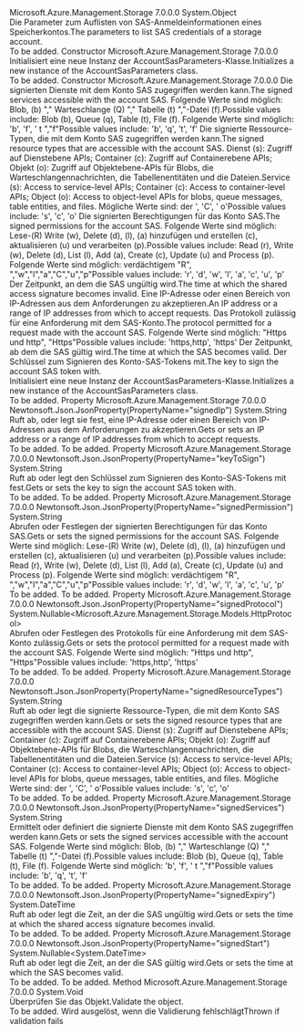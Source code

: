 <Type Name="AccountSasParameters" FullName="Microsoft.Azure.Management.Storage.Models.AccountSasParameters">
  <TypeSignature Language="C#" Value="public class AccountSasParameters" />
  <TypeSignature Language="ILAsm" Value=".class public auto ansi beforefieldinit AccountSasParameters extends System.Object" />
  <TypeSignature Language="DocId" Value="T:Microsoft.Azure.Management.Storage.Models.AccountSasParameters" />
  <TypeSignature Language="VB.NET" Value="Public Class AccountSasParameters" />
  <TypeSignature Language="F#" Value="type AccountSasParameters = class" />
  <AssemblyInfo>
    <AssemblyName>Microsoft.Azure.Management.Storage</AssemblyName>
    <AssemblyVersion>7.0.0.0</AssemblyVersion>
  </AssemblyInfo>
  <Base>
    <BaseTypeName>System.Object</BaseTypeName>
  </Base>
  <Interfaces />
  <Docs>
    <summary>
            <span data-ttu-id="ed74d-101">Die Parameter zum Auflisten von SAS-Anmeldeinformationen eines Speicherkontos.</span><span class="sxs-lookup"><span data-stu-id="ed74d-101">The parameters to list SAS credentials of a storage account.</span></span>
            </summary>
    <remarks>To be added.</remarks>
  </Docs>
  <Members>
    <Member MemberName=".ctor">
      <MemberSignature Language="C#" Value="public AccountSasParameters ();" />
      <MemberSignature Language="ILAsm" Value=".method public hidebysig specialname rtspecialname instance void .ctor() cil managed" />
      <MemberSignature Language="DocId" Value="M:Microsoft.Azure.Management.Storage.Models.AccountSasParameters.#ctor" />
      <MemberSignature Language="VB.NET" Value="Public Sub New ()" />
      <MemberType>Constructor</MemberType>
      <AssemblyInfo>
        <AssemblyName>Microsoft.Azure.Management.Storage</AssemblyName>
        <AssemblyVersion>7.0.0.0</AssemblyVersion>
      </AssemblyInfo>
      <Parameters />
      <Docs>
        <summary>
            <span data-ttu-id="ed74d-102">Initialisiert eine neue Instanz der AccountSasParameters-Klasse.</span><span class="sxs-lookup"><span data-stu-id="ed74d-102">Initializes a new instance of the AccountSasParameters class.</span></span>
            </summary>
        <remarks>To be added.</remarks>
      </Docs>
    </Member>
    <Member MemberName=".ctor">
      <MemberSignature Language="C#" Value="public AccountSasParameters (string services, string resourceTypes, string permissions, DateTime sharedAccessExpiryTime, string iPAddressOrRange = null, Nullable&lt;Microsoft.Azure.Management.Storage.Models.HttpProtocol&gt; protocols = null, Nullable&lt;DateTime&gt; sharedAccessStartTime = null, string keyToSign = null);" />
      <MemberSignature Language="ILAsm" Value=".method public hidebysig specialname rtspecialname instance void .ctor(string services, string resourceTypes, string permissions, valuetype System.DateTime sharedAccessExpiryTime, string iPAddressOrRange, valuetype System.Nullable`1&lt;valuetype Microsoft.Azure.Management.Storage.Models.HttpProtocol&gt; protocols, valuetype System.Nullable`1&lt;valuetype System.DateTime&gt; sharedAccessStartTime, string keyToSign) cil managed" />
      <MemberSignature Language="DocId" Value="M:Microsoft.Azure.Management.Storage.Models.AccountSasParameters.#ctor(System.String,System.String,System.String,System.DateTime,System.String,System.Nullable{Microsoft.Azure.Management.Storage.Models.HttpProtocol},System.Nullable{System.DateTime},System.String)" />
      <MemberSignature Language="VB.NET" Value="Public Sub New (services As String, resourceTypes As String, permissions As String, sharedAccessExpiryTime As DateTime, Optional iPAddressOrRange As String = null, Optional protocols As Nullable(Of HttpProtocol) = null, Optional sharedAccessStartTime As Nullable(Of DateTime) = null, Optional keyToSign As String = null)" />
      <MemberSignature Language="F#" Value="new Microsoft.Azure.Management.Storage.Models.AccountSasParameters : string * string * string * DateTime * string * Nullable&lt;Microsoft.Azure.Management.Storage.Models.HttpProtocol&gt; * Nullable&lt;DateTime&gt; * string -&gt; Microsoft.Azure.Management.Storage.Models.AccountSasParameters" Usage="new Microsoft.Azure.Management.Storage.Models.AccountSasParameters (services, resourceTypes, permissions, sharedAccessExpiryTime, iPAddressOrRange, protocols, sharedAccessStartTime, keyToSign)" />
      <MemberType>Constructor</MemberType>
      <AssemblyInfo>
        <AssemblyName>Microsoft.Azure.Management.Storage</AssemblyName>
        <AssemblyVersion>7.0.0.0</AssemblyVersion>
      </AssemblyInfo>
      <Parameters>
        <Parameter Name="services" Type="System.String" />
        <Parameter Name="resourceTypes" Type="System.String" />
        <Parameter Name="permissions" Type="System.String" />
        <Parameter Name="sharedAccessExpiryTime" Type="System.DateTime" />
        <Parameter Name="iPAddressOrRange" Type="System.String" />
        <Parameter Name="protocols" Type="System.Nullable&lt;Microsoft.Azure.Management.Storage.Models.HttpProtocol&gt;" />
        <Parameter Name="sharedAccessStartTime" Type="System.Nullable&lt;System.DateTime&gt;" />
        <Parameter Name="keyToSign" Type="System.String" />
      </Parameters>
      <Docs>
        <param name="services"><span data-ttu-id="ed74d-103">Die signierten Dienste mit dem Konto SAS zugegriffen werden kann.</span><span class="sxs-lookup"><span data-stu-id="ed74d-103">The signed services accessible with the account SAS.</span></span> <span data-ttu-id="ed74d-104">Folgende Werte sind möglich: Blob, (b) "," Warteschlange (Q) "," Tabelle (t) ","-Datei (f).</span><span class="sxs-lookup"><span data-stu-id="ed74d-104">Possible values include: Blob (b), Queue (q), Table (t), File (f).</span></span> <span data-ttu-id="ed74d-105">Folgende Werte sind möglich: 'b', 'f', ' t ","f"</span><span class="sxs-lookup"><span data-stu-id="ed74d-105">Possible values include: 'b', 'q', 't', 'f'</span></span></param>
        <param name="resourceTypes"><span data-ttu-id="ed74d-106">Die signierte Ressource-Typen, die mit dem Konto SAS zugegriffen werden kann.</span><span class="sxs-lookup"><span data-stu-id="ed74d-106">The signed resource types that are accessible with the account SAS.</span></span> <span data-ttu-id="ed74d-107">Dienst (s): Zugriff auf Dienstebene APIs; Container (c): Zugriff auf Containerebene APIs; Objekt (o): Zugriff auf Objektebene-APIs für Blobs, die Warteschlangennachrichten, die Tabellenentitäten und die Dateien.</span><span class="sxs-lookup"><span data-stu-id="ed74d-107">Service (s): Access to service-level APIs; Container (c): Access to container-level APIs; Object (o): Access to object-level APIs for blobs, queue messages, table entities, and files.</span></span> <span data-ttu-id="ed74d-108">Mögliche Werte sind: der ', 'C', ' o'</span><span class="sxs-lookup"><span data-stu-id="ed74d-108">Possible values include: 's', 'c', 'o'</span></span></param>
        <param name="permissions"><span data-ttu-id="ed74d-109">Die signierten Berechtigungen für das Konto SAS.</span><span class="sxs-lookup"><span data-stu-id="ed74d-109">The signed permissions for the account SAS.</span></span> <span data-ttu-id="ed74d-110">Folgende Werte sind möglich: Lese-(R) Write (w), Delete (d), (l), (a) hinzufügen und erstellen (c), aktualisieren (u) und verarbeiten (p).</span><span class="sxs-lookup"><span data-stu-id="ed74d-110">Possible values include: Read (r), Write (w), Delete (d), List (l), Add (a), Create (c), Update (u) and Process (p).</span></span> <span data-ttu-id="ed74d-111">Folgende Werte sind möglich: verdächtigem "R", ","w","l","a","C","u","p"</span><span class="sxs-lookup"><span data-stu-id="ed74d-111">Possible values include: 'r', 'd', 'w', 'l', 'a', 'c', 'u', 'p'</span></span></param>
        <param name="sharedAccessExpiryTime"><span data-ttu-id="ed74d-112">Der Zeitpunkt, an dem die SAS ungültig wird.</span><span class="sxs-lookup"><span data-stu-id="ed74d-112">The time at which the shared access signature becomes invalid.</span></span></param>
        <param name="iPAddressOrRange"><span data-ttu-id="ed74d-113">Eine IP-Adresse oder einen Bereich von IP-Adressen aus dem Anforderungen zu akzeptieren.</span><span class="sxs-lookup"><span data-stu-id="ed74d-113">An IP address or a range of IP addresses from which to accept requests.</span></span></param>
        <param name="protocols"><span data-ttu-id="ed74d-114">Das Protokoll zulässig für eine Anforderung mit dem SAS-Konto.</span><span class="sxs-lookup"><span data-stu-id="ed74d-114">The protocol permitted for a request made with the account SAS.</span></span> <span data-ttu-id="ed74d-115">Folgende Werte sind möglich: "Https und http", "Https"</span><span class="sxs-lookup"><span data-stu-id="ed74d-115">Possible values include: 'https,http', 'https'</span></span></param>
        <param name="sharedAccessStartTime"><span data-ttu-id="ed74d-116">Der Zeitpunkt, ab dem die SAS gültig wird.</span><span class="sxs-lookup"><span data-stu-id="ed74d-116">The time at which the SAS becomes valid.</span></span></param>
        <param name="keyToSign"><span data-ttu-id="ed74d-117">Der Schlüssel zum Signieren des Konto-SAS-Tokens mit.</span><span class="sxs-lookup"><span data-stu-id="ed74d-117">The key to sign the account SAS token with.</span></span></param>
        <summary>
            <span data-ttu-id="ed74d-118">Initialisiert eine neue Instanz der AccountSasParameters-Klasse.</span><span class="sxs-lookup"><span data-stu-id="ed74d-118">Initializes a new instance of the AccountSasParameters class.</span></span>
            </summary>
        <remarks>To be added.</remarks>
      </Docs>
    </Member>
    <Member MemberName="IPAddressOrRange">
      <MemberSignature Language="C#" Value="public string IPAddressOrRange { get; set; }" />
      <MemberSignature Language="ILAsm" Value=".property instance string IPAddressOrRange" />
      <MemberSignature Language="DocId" Value="P:Microsoft.Azure.Management.Storage.Models.AccountSasParameters.IPAddressOrRange" />
      <MemberSignature Language="VB.NET" Value="Public Property IPAddressOrRange As String" />
      <MemberSignature Language="F#" Value="member this.IPAddressOrRange : string with get, set" Usage="Microsoft.Azure.Management.Storage.Models.AccountSasParameters.IPAddressOrRange" />
      <MemberType>Property</MemberType>
      <AssemblyInfo>
        <AssemblyName>Microsoft.Azure.Management.Storage</AssemblyName>
        <AssemblyVersion>7.0.0.0</AssemblyVersion>
      </AssemblyInfo>
      <Attributes>
        <Attribute>
          <AttributeName>Newtonsoft.Json.JsonProperty(PropertyName="signedIp")</AttributeName>
        </Attribute>
      </Attributes>
      <ReturnValue>
        <ReturnType>System.String</ReturnType>
      </ReturnValue>
      <Docs>
        <summary>
            <span data-ttu-id="ed74d-119">Ruft ab, oder legt sie fest, eine IP-Adresse oder einen Bereich von IP-Adressen aus dem Anforderungen zu akzeptieren.</span><span class="sxs-lookup"><span data-stu-id="ed74d-119">Gets or sets an IP address or a range of IP addresses from which to accept requests.</span></span>
            </summary>
        <value>To be added.</value>
        <remarks>To be added.</remarks>
      </Docs>
    </Member>
    <Member MemberName="KeyToSign">
      <MemberSignature Language="C#" Value="public string KeyToSign { get; set; }" />
      <MemberSignature Language="ILAsm" Value=".property instance string KeyToSign" />
      <MemberSignature Language="DocId" Value="P:Microsoft.Azure.Management.Storage.Models.AccountSasParameters.KeyToSign" />
      <MemberSignature Language="VB.NET" Value="Public Property KeyToSign As String" />
      <MemberSignature Language="F#" Value="member this.KeyToSign : string with get, set" Usage="Microsoft.Azure.Management.Storage.Models.AccountSasParameters.KeyToSign" />
      <MemberType>Property</MemberType>
      <AssemblyInfo>
        <AssemblyName>Microsoft.Azure.Management.Storage</AssemblyName>
        <AssemblyVersion>7.0.0.0</AssemblyVersion>
      </AssemblyInfo>
      <Attributes>
        <Attribute>
          <AttributeName>Newtonsoft.Json.JsonProperty(PropertyName="keyToSign")</AttributeName>
        </Attribute>
      </Attributes>
      <ReturnValue>
        <ReturnType>System.String</ReturnType>
      </ReturnValue>
      <Docs>
        <summary>
            <span data-ttu-id="ed74d-120">Ruft ab oder legt den Schlüssel zum Signieren des Konto-SAS-Tokens mit fest.</span><span class="sxs-lookup"><span data-stu-id="ed74d-120">Gets or sets the key to sign the account SAS token with.</span></span>
            </summary>
        <value>To be added.</value>
        <remarks>To be added.</remarks>
      </Docs>
    </Member>
    <Member MemberName="Permissions">
      <MemberSignature Language="C#" Value="public string Permissions { get; set; }" />
      <MemberSignature Language="ILAsm" Value=".property instance string Permissions" />
      <MemberSignature Language="DocId" Value="P:Microsoft.Azure.Management.Storage.Models.AccountSasParameters.Permissions" />
      <MemberSignature Language="VB.NET" Value="Public Property Permissions As String" />
      <MemberSignature Language="F#" Value="member this.Permissions : string with get, set" Usage="Microsoft.Azure.Management.Storage.Models.AccountSasParameters.Permissions" />
      <MemberType>Property</MemberType>
      <AssemblyInfo>
        <AssemblyName>Microsoft.Azure.Management.Storage</AssemblyName>
        <AssemblyVersion>7.0.0.0</AssemblyVersion>
      </AssemblyInfo>
      <Attributes>
        <Attribute>
          <AttributeName>Newtonsoft.Json.JsonProperty(PropertyName="signedPermission")</AttributeName>
        </Attribute>
      </Attributes>
      <ReturnValue>
        <ReturnType>System.String</ReturnType>
      </ReturnValue>
      <Docs>
        <summary>
            <span data-ttu-id="ed74d-121">Abrufen oder Festlegen der signierten Berechtigungen für das Konto SAS.</span><span class="sxs-lookup"><span data-stu-id="ed74d-121">Gets or sets the signed permissions for the account SAS.</span></span> <span data-ttu-id="ed74d-122">Folgende Werte sind möglich: Lese-(R) Write (w), Delete (d), (l), (a) hinzufügen und erstellen (c), aktualisieren (u) und verarbeiten (p).</span><span class="sxs-lookup"><span data-stu-id="ed74d-122">Possible values include: Read (r), Write (w), Delete (d), List (l), Add (a), Create (c), Update (u) and Process (p).</span></span> <span data-ttu-id="ed74d-123">Folgende Werte sind möglich: verdächtigem "R", ","w","l","a","C","u","p"</span><span class="sxs-lookup"><span data-stu-id="ed74d-123">Possible values include: 'r', 'd', 'w', 'l', 'a', 'c', 'u', 'p'</span></span>
            </summary>
        <value>To be added.</value>
        <remarks>To be added.</remarks>
      </Docs>
    </Member>
    <Member MemberName="Protocols">
      <MemberSignature Language="C#" Value="public Nullable&lt;Microsoft.Azure.Management.Storage.Models.HttpProtocol&gt; Protocols { get; set; }" />
      <MemberSignature Language="ILAsm" Value=".property instance valuetype System.Nullable`1&lt;valuetype Microsoft.Azure.Management.Storage.Models.HttpProtocol&gt; Protocols" />
      <MemberSignature Language="DocId" Value="P:Microsoft.Azure.Management.Storage.Models.AccountSasParameters.Protocols" />
      <MemberSignature Language="VB.NET" Value="Public Property Protocols As Nullable(Of HttpProtocol)" />
      <MemberSignature Language="F#" Value="member this.Protocols : Nullable&lt;Microsoft.Azure.Management.Storage.Models.HttpProtocol&gt; with get, set" Usage="Microsoft.Azure.Management.Storage.Models.AccountSasParameters.Protocols" />
      <MemberType>Property</MemberType>
      <AssemblyInfo>
        <AssemblyName>Microsoft.Azure.Management.Storage</AssemblyName>
        <AssemblyVersion>7.0.0.0</AssemblyVersion>
      </AssemblyInfo>
      <Attributes>
        <Attribute>
          <AttributeName>Newtonsoft.Json.JsonProperty(PropertyName="signedProtocol")</AttributeName>
        </Attribute>
      </Attributes>
      <ReturnValue>
        <ReturnType>System.Nullable&lt;Microsoft.Azure.Management.Storage.Models.HttpProtocol&gt;</ReturnType>
      </ReturnValue>
      <Docs>
        <summary>
            <span data-ttu-id="ed74d-124">Abrufen oder Festlegen des Protokolls für eine Anforderung mit dem SAS-Konto zulässig.</span><span class="sxs-lookup"><span data-stu-id="ed74d-124">Gets or sets the protocol permitted for a request made with the account SAS.</span></span> <span data-ttu-id="ed74d-125">Folgende Werte sind möglich: "Https und http", "Https"</span><span class="sxs-lookup"><span data-stu-id="ed74d-125">Possible values include: 'https,http', 'https'</span></span>
            </summary>
        <value>To be added.</value>
        <remarks>To be added.</remarks>
      </Docs>
    </Member>
    <Member MemberName="ResourceTypes">
      <MemberSignature Language="C#" Value="public string ResourceTypes { get; set; }" />
      <MemberSignature Language="ILAsm" Value=".property instance string ResourceTypes" />
      <MemberSignature Language="DocId" Value="P:Microsoft.Azure.Management.Storage.Models.AccountSasParameters.ResourceTypes" />
      <MemberSignature Language="VB.NET" Value="Public Property ResourceTypes As String" />
      <MemberSignature Language="F#" Value="member this.ResourceTypes : string with get, set" Usage="Microsoft.Azure.Management.Storage.Models.AccountSasParameters.ResourceTypes" />
      <MemberType>Property</MemberType>
      <AssemblyInfo>
        <AssemblyName>Microsoft.Azure.Management.Storage</AssemblyName>
        <AssemblyVersion>7.0.0.0</AssemblyVersion>
      </AssemblyInfo>
      <Attributes>
        <Attribute>
          <AttributeName>Newtonsoft.Json.JsonProperty(PropertyName="signedResourceTypes")</AttributeName>
        </Attribute>
      </Attributes>
      <ReturnValue>
        <ReturnType>System.String</ReturnType>
      </ReturnValue>
      <Docs>
        <summary>
            <span data-ttu-id="ed74d-126">Ruft ab oder legt die signierte Ressource-Typen, die mit dem Konto SAS zugegriffen werden kann.</span><span class="sxs-lookup"><span data-stu-id="ed74d-126">Gets or sets the signed resource types that are accessible with the account SAS.</span></span> <span data-ttu-id="ed74d-127">Dienst (s): Zugriff auf Dienstebene APIs; Container (c): Zugriff auf Containerebene APIs; Objekt (o): Zugriff auf Objektebene-APIs für Blobs, die Warteschlangennachrichten, die Tabellenentitäten und die Dateien.</span><span class="sxs-lookup"><span data-stu-id="ed74d-127">Service (s): Access to service-level APIs; Container (c): Access to container-level APIs; Object (o): Access to object-level APIs for blobs, queue messages, table entities, and files.</span></span> <span data-ttu-id="ed74d-128">Mögliche Werte sind: der ', 'C', ' o'</span><span class="sxs-lookup"><span data-stu-id="ed74d-128">Possible values include: 's', 'c', 'o'</span></span>
            </summary>
        <value>To be added.</value>
        <remarks>To be added.</remarks>
      </Docs>
    </Member>
    <Member MemberName="Services">
      <MemberSignature Language="C#" Value="public string Services { get; set; }" />
      <MemberSignature Language="ILAsm" Value=".property instance string Services" />
      <MemberSignature Language="DocId" Value="P:Microsoft.Azure.Management.Storage.Models.AccountSasParameters.Services" />
      <MemberSignature Language="VB.NET" Value="Public Property Services As String" />
      <MemberSignature Language="F#" Value="member this.Services : string with get, set" Usage="Microsoft.Azure.Management.Storage.Models.AccountSasParameters.Services" />
      <MemberType>Property</MemberType>
      <AssemblyInfo>
        <AssemblyName>Microsoft.Azure.Management.Storage</AssemblyName>
        <AssemblyVersion>7.0.0.0</AssemblyVersion>
      </AssemblyInfo>
      <Attributes>
        <Attribute>
          <AttributeName>Newtonsoft.Json.JsonProperty(PropertyName="signedServices")</AttributeName>
        </Attribute>
      </Attributes>
      <ReturnValue>
        <ReturnType>System.String</ReturnType>
      </ReturnValue>
      <Docs>
        <summary>
            <span data-ttu-id="ed74d-129">Ermittelt oder definiert die signierte Dienste mit dem Konto SAS zugegriffen werden kann.</span><span class="sxs-lookup"><span data-stu-id="ed74d-129">Gets or sets the signed services accessible with the account SAS.</span></span>
            <span data-ttu-id="ed74d-130">Folgende Werte sind möglich: Blob, (b) "," Warteschlange (Q) "," Tabelle (t) ","-Datei (f).</span><span class="sxs-lookup"><span data-stu-id="ed74d-130">Possible values include: Blob (b), Queue (q), Table (t), File (f).</span></span>
            <span data-ttu-id="ed74d-131">Folgende Werte sind möglich: 'b', 'f', ' t ","f"</span><span class="sxs-lookup"><span data-stu-id="ed74d-131">Possible values include: 'b', 'q', 't', 'f'</span></span>
            </summary>
        <value>To be added.</value>
        <remarks>To be added.</remarks>
      </Docs>
    </Member>
    <Member MemberName="SharedAccessExpiryTime">
      <MemberSignature Language="C#" Value="public DateTime SharedAccessExpiryTime { get; set; }" />
      <MemberSignature Language="ILAsm" Value=".property instance valuetype System.DateTime SharedAccessExpiryTime" />
      <MemberSignature Language="DocId" Value="P:Microsoft.Azure.Management.Storage.Models.AccountSasParameters.SharedAccessExpiryTime" />
      <MemberSignature Language="VB.NET" Value="Public Property SharedAccessExpiryTime As DateTime" />
      <MemberSignature Language="F#" Value="member this.SharedAccessExpiryTime : DateTime with get, set" Usage="Microsoft.Azure.Management.Storage.Models.AccountSasParameters.SharedAccessExpiryTime" />
      <MemberType>Property</MemberType>
      <AssemblyInfo>
        <AssemblyName>Microsoft.Azure.Management.Storage</AssemblyName>
        <AssemblyVersion>7.0.0.0</AssemblyVersion>
      </AssemblyInfo>
      <Attributes>
        <Attribute>
          <AttributeName>Newtonsoft.Json.JsonProperty(PropertyName="signedExpiry")</AttributeName>
        </Attribute>
      </Attributes>
      <ReturnValue>
        <ReturnType>System.DateTime</ReturnType>
      </ReturnValue>
      <Docs>
        <summary>
            <span data-ttu-id="ed74d-132">Ruft ab oder legt die Zeit, an der die SAS ungültig wird.</span><span class="sxs-lookup"><span data-stu-id="ed74d-132">Gets or sets the time at which the shared access signature becomes invalid.</span></span>
            </summary>
        <value>To be added.</value>
        <remarks>To be added.</remarks>
      </Docs>
    </Member>
    <Member MemberName="SharedAccessStartTime">
      <MemberSignature Language="C#" Value="public Nullable&lt;DateTime&gt; SharedAccessStartTime { get; set; }" />
      <MemberSignature Language="ILAsm" Value=".property instance valuetype System.Nullable`1&lt;valuetype System.DateTime&gt; SharedAccessStartTime" />
      <MemberSignature Language="DocId" Value="P:Microsoft.Azure.Management.Storage.Models.AccountSasParameters.SharedAccessStartTime" />
      <MemberSignature Language="VB.NET" Value="Public Property SharedAccessStartTime As Nullable(Of DateTime)" />
      <MemberSignature Language="F#" Value="member this.SharedAccessStartTime : Nullable&lt;DateTime&gt; with get, set" Usage="Microsoft.Azure.Management.Storage.Models.AccountSasParameters.SharedAccessStartTime" />
      <MemberType>Property</MemberType>
      <AssemblyInfo>
        <AssemblyName>Microsoft.Azure.Management.Storage</AssemblyName>
        <AssemblyVersion>7.0.0.0</AssemblyVersion>
      </AssemblyInfo>
      <Attributes>
        <Attribute>
          <AttributeName>Newtonsoft.Json.JsonProperty(PropertyName="signedStart")</AttributeName>
        </Attribute>
      </Attributes>
      <ReturnValue>
        <ReturnType>System.Nullable&lt;System.DateTime&gt;</ReturnType>
      </ReturnValue>
      <Docs>
        <summary>
            <span data-ttu-id="ed74d-133">Ruft ab oder legt die Zeit, an der die SAS gültig wird.</span><span class="sxs-lookup"><span data-stu-id="ed74d-133">Gets or sets the time at which the SAS becomes valid.</span></span>
            </summary>
        <value>To be added.</value>
        <remarks>To be added.</remarks>
      </Docs>
    </Member>
    <Member MemberName="Validate">
      <MemberSignature Language="C#" Value="public virtual void Validate ();" />
      <MemberSignature Language="ILAsm" Value=".method public hidebysig newslot virtual instance void Validate() cil managed" />
      <MemberSignature Language="DocId" Value="M:Microsoft.Azure.Management.Storage.Models.AccountSasParameters.Validate" />
      <MemberSignature Language="VB.NET" Value="Public Overridable Sub Validate ()" />
      <MemberSignature Language="F#" Value="abstract member Validate : unit -&gt; unit&#xA;override this.Validate : unit -&gt; unit" Usage="accountSasParameters.Validate " />
      <MemberType>Method</MemberType>
      <AssemblyInfo>
        <AssemblyName>Microsoft.Azure.Management.Storage</AssemblyName>
        <AssemblyVersion>7.0.0.0</AssemblyVersion>
      </AssemblyInfo>
      <ReturnValue>
        <ReturnType>System.Void</ReturnType>
      </ReturnValue>
      <Parameters />
      <Docs>
        <summary>
            <span data-ttu-id="ed74d-134">Überprüfen Sie das Objekt.</span><span class="sxs-lookup"><span data-stu-id="ed74d-134">Validate the object.</span></span>
            </summary>
        <remarks>To be added.</remarks>
        <exception cref="T:Microsoft.Rest.ValidationException">
            <span data-ttu-id="ed74d-135">Wird ausgelöst, wenn die Validierung fehlschlägt</span><span class="sxs-lookup"><span data-stu-id="ed74d-135">Thrown if validation fails</span></span>
            </exception>
      </Docs>
    </Member>
  </Members>
</Type>